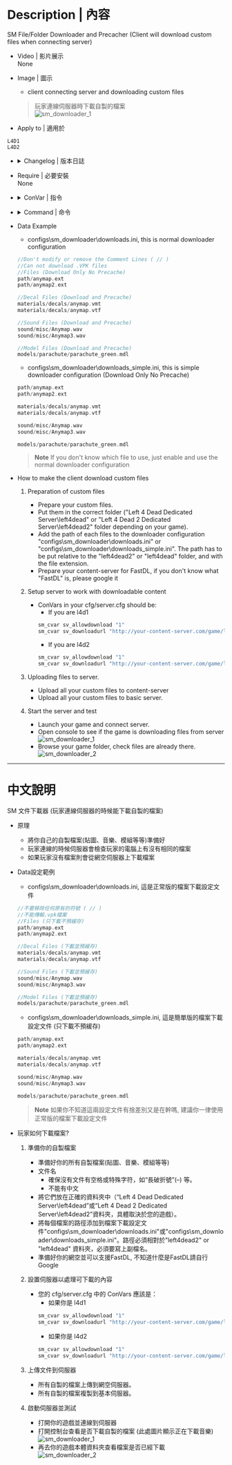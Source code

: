 # Description | 內容
SM File/Folder Downloader and Precacher
(Client will download custom files when connecting server)

* Video | 影片展示
<br/>None

* Image | 圖示
	* client connecting server and downloading custom files
	> 玩家連線伺服器時下載自製的檔案
	<br/>![sm_downloader_1](image/sm_downloader_1.jpg)

* Apply to | 適用於
```
L4D1
L4D2
```


* <details><summary>Changelog | 版本日誌</summary>

    * 1.7 (2022-11-16)
	    * Remake Code
		* Auto-generate cfg

    * v1.4
	    * [original plugin by berni](https://forums.alliedmods.net/showthread.php?t=69502)
</details>

* Require | 必要安裝
<br/>None

* <details><summary>ConVar | 指令</summary>

    * cfg/sourcemod/map-decals.cfg
	```php
	// (Download & Precache) Full path of the normal downloader configuration to load. 
	// IE: configs/sm_downloader/downloads.ini
	sm_downloader_config "configs/sm_downloader/downloads.ini"

	// 0=Plugin off, 1=Plugin on.
	sm_downloader_enabled "1"

	// If 1, Enable normal downloader file.
	sm_downloader_normal "1"

	// If 1, Enable simple downloader file.
	sm_downloader_simple "0"

	// (Download Only No Precache) Full path of the simple downloader configuration to load. 
	// IE: configs/sm_downloader/downloads_simple.ini
	sm_simple_downloader_config "configs/sm_downloader/downloads_simple.ini"
	```
</details>

* <details><summary>Command | 命令</summary>

	None
</details>

* Data Example
	* configs\sm_downloader\downloads.ini, this is normal downloader configuration
	```php
	//Don't modify or remove the Comment Lines ( // )
	//Can not download .VPK files 
	//Files (Download Only No Precache)
	path/anymap.ext
	path/anymap2.ext

	//Decal Files (Download and Precache)
	materials/decals/anymap.vmt
	materials/decals/anymap.vtf

	//Sound Files (Download and Precache)
	sound/misc/Anymap.wav
	sound/misc/Anymap3.wav

	//Model Files (Download and Precache)
	models/parachute/parachute_green.mdl
	```

	* configs\sm_downloader\downloads_simple.ini, this is simple downloader configuration (Download Only No Precache)
	```php
	path/anymap.ext
	path/anymap2.ext

	materials/decals/anymap.vmt
	materials/decals/anymap.vtf

	sound/misc/Anymap.wav
	sound/misc/Anymap3.wav

	models/parachute/parachute_green.mdl
	```

	> __Note__ If you don't know which file to use, just enable and use the normal downloader configuration

* How to make the client download custom files
	1. Preparation of custom files
		* Prepare your custom files.
		* Put them in the correct folder ("Left 4 Dead Dedicated Server\left4dead" or "Left 4 Dead 2 Dedicated Server\left4dead2" folder depending on your game).
		* Add the path of each files to the downloader configuration "configs\sm_downloader\downloads.ini" or "configs\sm_downloader\downloads_simple.ini". The path has to be put relative to the "left4dead2" or "left4dead" folder, and with the file extension.
		* Prepare your content-server for FastDL, if you don't know what "FastDL" is, please google it

	2. Setup server to work with downloadable content
		* ConVars in your cfg/server.cfg should be:
			* If you are l4d1
			```php
			sm_cvar sv_allowdownload "1"
			sm_cvar sv_downloadurl "http://your-content-server.com/game/left4dead/"
			```
			* If you are l4d2
			```php
			sm_cvar sv_allowdownload "1"
			sm_cvar sv_downloadurl "http://your-content-server.com/game/left4dead2"	
			```

	3. Uploading files to server.
		* Upload all your custom files to content-server
		* Upload all your custom files to basic server.

	4. Start the server and test
		* Launch your game and connect server. 
		* Open console to see if the game is downloading files from server
		<br/>![sm_downloader_1](image/sm_downloader_1.jpg)
		* Browse your game folder, check files are already there.
		<br/>![sm_downloader_2](image/sm_downloader_2.jpg)

- - - -
# 中文說明
SM 文件下載器 (玩家連線伺服器的時候能下載自製的檔案)

* 原理
	* 將你自己的自製檔案(貼圖、音樂、模組等等)準備好
    * 玩家連線的時候伺服器會檢查玩家的電腦上有沒有相同的檔案
	* 如果玩家沒有檔案則會從網空伺服器上下載檔案

* Data設定範例
	* configs\sm_downloader\downloads.ini, 這是正常版的檔案下載設定文件
	```php
	//不要移除任何原有的符號 ( // )
	//不能傳輸.vpk檔案
	//Files (只下載不預緩存)
	path/anymap.ext
	path/anymap2.ext

	//Decal Files (下載並預緩存)
	materials/decals/anymap.vmt
	materials/decals/anymap.vtf

	//Sound Files (下載並預緩存)
	sound/misc/Anymap.wav
	sound/misc/Anymap3.wav

	//Model Files (下載並預緩存)
	models/parachute/parachute_green.mdl
	```

	* configs\sm_downloader\downloads_simple.ini, 這是簡單版的檔案下載設定文件 (只下載不預緩存)
	```php
	path/anymap.ext
	path/anymap2.ext

	materials/decals/anymap.vmt
	materials/decals/anymap.vtf

	sound/misc/Anymap.wav
	sound/misc/Anymap3.wav

	models/parachute/parachute_green.mdl
	```

	> __Note__ 如果你不知道這兩設定文件有捨差別又是在幹嗎, 建議你一律使用正常版的檔案下載設定文件

* 玩家如何下載檔案?
	1. 準備你的自製檔案
		* 準備好你的所有自製檔案(貼圖、音樂、模組等等)
		* 文件名
			* 確保沒有文件有空格或特殊字符，如“長破折號”(–) 等。
			* 不能有中文
		* 將它們放在正確的資料夾中（“Left 4 Dead Dedicated Server\left4dead”或“Left 4 Dead 2 Dedicated Server\left4dead2”資料夾，具體取決於您的遊戲）。
		* 將每個檔案的路徑添加到檔案下載設定文件"configs\sm_downloader\downloads.ini"或"configs\sm_downloader\downloads_simple.ini"。路徑必須相對於"left4dead2" or "left4dead" 資料夾，必須要寫上副檔名。
		* 準備好你的網空並可以支援FastDL, 不知道什麼是FastDL請自行Google
		
	2. 設置伺服器以處理可下載的內容
		* 您的 cfg/server.cfg 中的 ConVars 應該是：
			* 如果你是 l4d1
			```php
			sm_cvar sv_allowdownload "1"
			sm_cvar sv_downloadurl "http://your-content-server.com/game/left4dead/"
			```
			* 如果你是 l4d2
			```php
			sm_cvar sv_allowdownload "1"
			sm_cvar sv_downloadurl "http://your-content-server.com/game/left4dead2"	
			```
		
	3. 上傳文件到伺服器
		* 所有自製的檔案上傳到網空伺服器。
		* 所有自製的檔案複製到基本伺服器。
		
	4. 啟動伺服器並測試
		* 打開你的遊戲並連線到伺服器
		* 打開控制台查看是否下載自製的檔案 (此處圖片顯示正在下載音樂)
		<br/>![sm_downloader_1](image/sm_downloader_1.jpg)
		* 再去你的遊戲本體資料夾查看檔案是否已經下載 
		<br/>![sm_downloader_2](image/sm_downloader_2.jpg)
